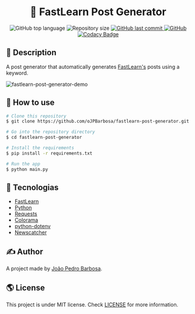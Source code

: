 <p align="center">
  <h1 align="center">🐍 FastLearn Post Generator</h1>
</p>

<p align="center">
  <img alt="GitHub top language" src="https://img.shields.io/github/languages/top/oJPBarbosa/fastlearn-post-generator.svg">

  <img alt="Repository size" src="https://img.shields.io/github/repo-size/oJPBarbosa/fastlearn-post-generator.svg">

  <a href="https://github.com/oJPBarbosa/fastlearn-post-generator/commits/master">
    <img alt="GitHub last commit" src="https://img.shields.io/github/last-commit/oJPBarbosa/fastlearn-post-generator.svg">
  </a>

  <a href="https://github.com/oJPBarbosa/fastlearn-post-generator/blob/main/LICENSE">
    <img alt="GitHub" src="https://img.shields.io/github/license/oJPBarbosa/fastlearn-post-generator.svg">
  </a>
  
  <a href="https://www.codacy.com/gh/oJPBarbosa/fastlearn-post-generator/dashboard?utm_source=github.com&amp;utm_medium=referral&amp;utm_content=oJPBarbosa/fastlearn-post-generator&amp;utm_campaign=Badge_Grade">
    <img alt="Codacy Badge" src="https://app.codacy.com/project/badge/Grade/940c039901e84751ba6ad0c2b50dd1f1">
  </a>
</p>

## 🎯 Description
A post generator that automatically generates [FastLearn's](https://github.com/obielwb/fastlearn) posts using a keyword.

<img alt="fastlearn-post-generator-demo" src="https://user-images.githubusercontent.com/79005271/137407013-14bd07a9-4e61-4a14-ab3f-d72f096d9dde.png">

## 🙋 How to use

```bash
# Clone this repository
$ git clone https://github.com/oJPBarbosa/fastlearn-post-generator.git

# Go into the repository directory
$ cd fastlearn-post-generator

# Install the requirements
$ pip install -r requirements.txt 

# Run the app
$ python main.py
```

## :rocket: Tecnologias

- [FastLearn](https://github.com/obielwb/fastlearn)
- [Python](https://www.python.org/)
- [Requests](https://docs.python-requests.org/en/latest/)
- [Colorama](https://pypi.org/project/colorama/)
- [python-dotenv](https://pypi.org/project/python-dotenv/)
- [Newscatcher](https://newscatcherapi.com/)

## ✍️ Author
A project made by [João Pedro Barbosa](https://github.com/oJPBarbosa).

## 🌎 License
This project is under MIT license. Check [LICENSE](https://github.com/oJPBarbosa/fastlearn-post-generator/blob/main/LICENSE) for more information.
